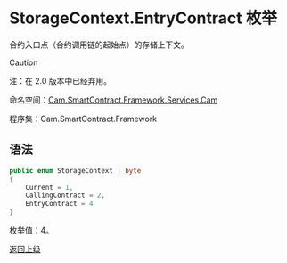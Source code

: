 # StorageContext.EntryContract 枚举

合约入口点（合约调用链的起始点）的存储上下文。

> [!Caution]
> 注：在 2.0 版本中已经弃用。

命名空间：[Cam.SmartContract.Framework.Services.Cam](../../Cam.md)

程序集：Cam.SmartContract.Framework

## 语法

```c#
public enum StorageContext : byte
{
    Current = 1,
    CallingContract = 2,
    EntryContract = 4
}
```

枚举值：4。



[返回上级](../StorageContext.md)
